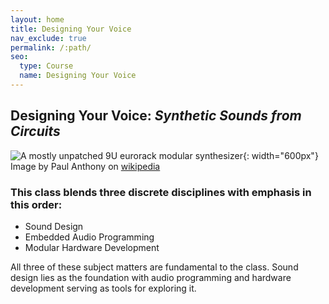 ```yaml
---
layout: home
title: Designing Your Voice
nav_exclude: true
permalink: /:path/
seo:
  type: Course
  name: Designing Your Voice
---
```


## Designing Your Voice: _Synthetic Sounds from Circuits_

![A mostly unpatched 9U eurorack modular synthesizer](https://upload.wikimedia.org/wikipedia/commons/e/e2/Eurorack_Modular_Synthesizer.jpg){: width="600px"}  
Image by Paul Anthony on [wikipedia](https://en.wikipedia.org/wiki/Eurorack#/media/File:Eurorack_Modular_Synthesizer.jpg_)

### This class blends three discrete disciplines with emphasis in this order:

- Sound Design
- Embedded Audio Programming
- Modular Hardware Development

All three of these subject matters are fundamental to the class. Sound design lies as the foundation with audio programming and hardware development serving as tools for exploring it.
